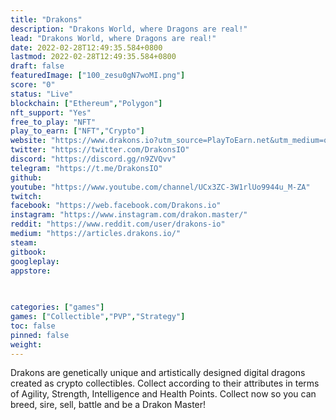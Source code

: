 ```yaml
---
title: "Drakons"
description: "Drakons World, where Dragons are real!"
lead: "Drakons World, where Dragons are real!"
date: 2022-02-28T12:49:35.584+0800
lastmod: 2022-02-28T12:49:35.584+0800
draft: false
featuredImage: ["100_zesu0gN7woMI.png"]
score: "0"
status: "Live"
blockchain: ["Ethereum","Polygon"]
nft_support: "Yes"
free_to_play: "NFT"
play_to_earn: ["NFT","Crypto"]
website: "https://www.drakons.io?utm_source=PlayToEarn.net&utm_medium=organic&utm_campaign=gamepage"
twitter: "https://twitter.com/DrakonsIO"
discord: "https://discord.gg/n9ZVQvv"
telegram: "https://t.me/DrakonsIO"
github: 
youtube: "https://www.youtube.com/channel/UCx3ZC-3W1rlUo9944u_M-ZA"
twitch: 
facebook: "https://web.facebook.com/Drakons.io"
instagram: "https://www.instagram.com/drakon.master/"
reddit: "https://www.reddit.com/user/drakons-io"
medium: "https://articles.drakons.io/"
steam: 
gitbook: 
googleplay: 
appstore: 

  
    
categories: ["games"]
games: ["Collectible","PVP","Strategy"]
toc: false
pinned: false
weight: 
---
```

Drakons are genetically unique and artistically designed digital dragons created as crypto collectibles. Collect according to their attributes in terms of Agility, Strength, Intelligence and Health Points. Collect now so you can breed, sire, sell, battle and be a Drakon Master!